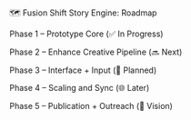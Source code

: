 
🗺️ Fusion Shift Story Engine: Roadmap

Phase 1 – Prototype Core (✅ In Progress)



Phase 2 – Enhance Creative Pipeline (🔜 Next)



Phase 3 – Interface + Input (🧪 Planned)



Phase 4 – Scaling and Sync (🌐 Later)



Phase 5 – Publication + Outreach (🎯 Vision)



